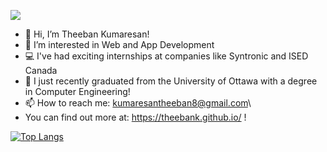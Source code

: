 ![](https://komarev.com/ghpvc/?username=theebank)

- 👋 Hi, I’m Theeban Kumaresan!
- 👀 I’m interested in Web and App Development
- 💻 I've had exciting internships at companies like Syntronic and ISED Canada
- 🌱 I just recently graduated from the University of Ottawa with a degree in Computer Engineering!
- 📫 How to reach me: kumaresantheeban8@gmail.com\
- You can find out more at: https://theebank.github.io/ ! 

[![Top Langs](https://github-readme-stats.vercel.app/api/top-langs/?username=theebank)](https://github.com/anuraghazra/github-readme-stats)

<!---
theebank/theebank is a ✨ special ✨ repository because its `README.md` (this file) appears on your GitHub profile.
You can click the Preview link to take a look at your changes.
--->
